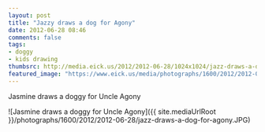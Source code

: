```yaml
---
layout: post
title: "Jazzy draws a dog for Agony"
date: 2012-06-28 08:46
comments: false
tags: 
- doggy
- kids drawing
thumbsrc: http://media.eick.us/2012/2012-06-28/1024x1024/jazz-draws-a-dog-for-agony.JPG
featured_image: "https://www.eick.us/media/photographs/1600/2012/2012-06-28/jazz-draws-a-dog-for-agony.JPG"
---
```

Jasmine draws a doggy for Uncle Agony

![Jasmine draws a doggy for Uncle Agony]({{ site.mediaUrlRoot }}/photographs/1600/2012/2012-06-28/jazz-draws-a-dog-for-agony.JPG)

